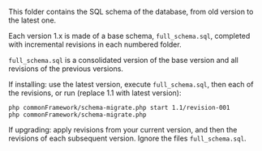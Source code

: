 This folder contains the SQL schema of the database, from old version to the latest one.

Each version 1.x is made of a base schema, `full_schema.sql`, completed with
incremental revisions in each numbered folder.

`full_schema.sql` is a consolidated version of the base version and all
revisions of the previous versions.

If installing: use the latest version, execute `full_schema.sql`, then each of
the revisions, or run (replace 1.1 with latest version):
```
php commonFramework/schema-migrate.php start 1.1/revision-001
php commonFramework/schema-migrate.php
```

If upgrading: apply revisions from your current version, and then the revisions
of each subsequent version. Ignore the files `full_schema.sql`.
